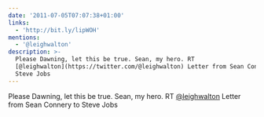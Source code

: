 ```yaml
---
date: '2011-07-05T07:07:38+01:00'
links:
  - 'http://bit.ly/lipWOH'
mentions:
  - '@leighwalton'
description: >-
  Please Dawning, let this be true. Sean, my hero. RT
  [@leighwalton](https://twitter.com/@leighwalton) Letter from Sean Connery to
  Steve Jobs
---
```

Please Dawning, let this be true. Sean, my hero. RT [@leighwalton](https://twitter.com/@leighwalton) Letter from Sean Connery to Steve Jobs 
